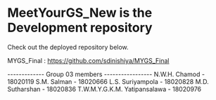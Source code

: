 # MeetYourGS_New is the Development repository

Check out the deployed repository below.

MYGS_Final : https://github.com/sdinishiya/MYGS_Final

------------- Group 03 members -----------------
N.W.H. Chamod - 18020119
S.M. Salman - 18020666
L.S. Suriyampola - 18020828
M.D. Sutharshan - 18020836
T.W.M.Y.G.K.M. Yatipansalawa - 18020976
